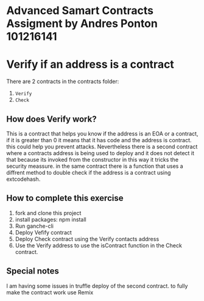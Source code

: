 # Advanced Samart Contracts Assigment by Andres Ponton 101216141



# Verify if an address is a contract


There are 2 contracts in the contracts folder:
1. `Verify` 
2. `Check` 


## How does Verify work?
This is a contract that helps you know if the address is an EOA or a contract, if it is greater than 0 it means that it has code and the address is contract.
this could help you prevent attacks.
Nevertheless there is a second contract where a contracts address is being used to deploy and it does not detect it that because its invoked from the constructor in this way it tricks the security meassure.
in the same contract there is a function that uses a diffrent method to double check if the address is a contract using extcodehash.




## How to complete this exercise

1. fork and clone this project
2. install packages: npm install
3. Run ganche-cli 
4. Deploy Vefify contract 
5. Deploy Check contract using the Verify contacts address
6. Use the Verify address to use the isContract function in the Check contract.

## Special notes
I am having some issues in truffle deploy of the second contract. to fully make the contract work use Remix
